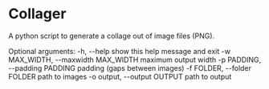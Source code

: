 # Collager
A python script to generate a collage out of image files (PNG).

Optional arguments:
	-h, --help		show this help message and exit
	-w MAX_WIDTH, --maxwidth MAX_WIDTH
				maximum output width
	-p PADDING, --padding PADDING
				padding (gaps between images)
	-f FOLDER, --folder FOLDER
				path to images
	-o output, --output OUTPUT
				path to output